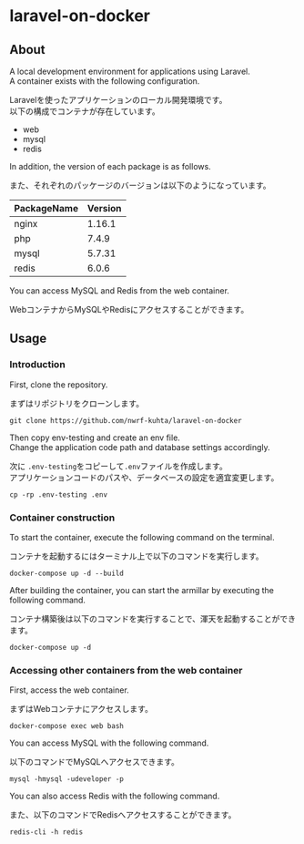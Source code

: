 # laravel-on-docker

## About

A local development environment for applications using Laravel. <br>
A container exists with the following configuration.

Laravelを使ったアプリケーションのローカル開発環境です。<br>
以下の構成でコンテナが存在しています。

- web
- mysql
- redis

In addition, the version of each package is as follows.

また、それぞれのパッケージのバージョンは以下のようになっています。

| PackageName | Version |
| --- | --- |
| nginx | 1.16.1 |
| php | 7.4.9 |
| mysql | 5.7.31 |
| redis | 6.0.6 |

You can access MySQL and Redis from the web container.

WebコンテナからMySQLやRedisにアクセスすることができます。

## Usage

### Introduction

First, clone the repository.

まずはリポジトリをクローンします。

```
git clone https://github.com/nwrf-kuhta/laravel-on-docker
```

Then copy env-testing and create an env file. <br>
Change the application code path and database settings accordingly.

次に `.env-testing`をコピーして`.env`ファイルを作成します。 <br>
アプリケーションコードのパスや、データベースの設定を適宜変更します。

```
cp -rp .env-testing .env
```

### Container construction

To start the container, execute the following command on the terminal.

コンテナを起動するにはターミナル上で以下のコマンドを実行します。

```
docker-compose up -d --build
```

After building the container, you can start the armillar by executing the following command.

コンテナ構築後は以下のコマンドを実行することで、渾天を起動することができます。

```
docker-compose up -d
```

### Accessing other containers from the web container

First, access the web container.

まずはWebコンテナにアクセスします。

```
docker-compose exec web bash
```

You can access MySQL with the following command.

以下のコマンドでMySQLへアクセスできます。

```
mysql -hmysql -udeveloper -p
```

You can also access Redis with the following command.

また、以下のコマンドでRedisへアクセスすることができます。

```
redis-cli -h redis
```
